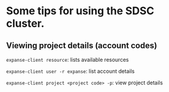 # Some tips for using the SDSC cluster.

## Viewing project details (account codes)

```expanse-client resource```: lists available resources

```expanse-client user -r expanse```: list account details

```expanse-client project <project code> -p```: view project details
